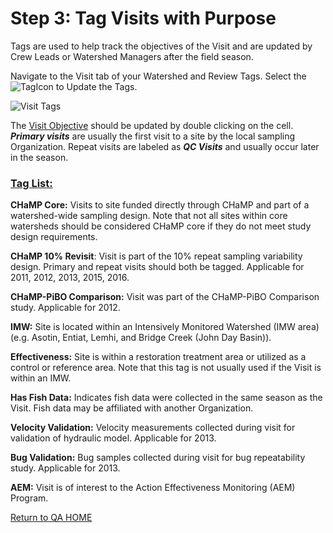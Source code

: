 # Step 3: Tag Visits with Purpose

Tags are used to help track the objectives of the Visit and are updated by Crew Leads or Watershed Managers after the field season.

Navigate to the Visit tab of your Watershed and Review Tags. Select the ![TagIcon](https://southforkresearch.github.io/CHaMP-Management/images/TagIcon.png) to Update the Tags.

![Visit Tags](https://southforkresearch.github.io/CHaMP-Management/images/Visit_Tags.png)

The <u>Visit Objective</u> should be updated by double clicking on the cell.  ***Primary visits*** are usually the first visit to a site by the local sampling Organization.  Repeat visits are labeled as ***QC Visits*** and usually occur later in the season.

### <u>Tag List:</u>

**CHaMP Core:**  Visits to site funded directly through CHaMP and part of a watershed-wide sampling design. Note that not all sites within core watersheds should be considered CHaMP core if they do not meet study
design requirements.

**CHaMP 10% Revisit**:  Visit is part of the 10% repeat sampling variability design.  Primary and repeat visits should both be tagged.  Applicable for 2011, 2012, 2013, 2015, 2016.

**CHaMP-PiBO Comparison:**  Visit was part of the CHaMP-PiBO Comparison study. Applicable for 2012.

**IMW:** Site is located within an Intensively Monitored Watershed (IMW area) (e.g. Asotin, Entiat, Lemhi, and Bridge Creek (John Day Basin)).

**Effectiveness:** Site is within a restoration treatment area or utilized as a control or reference area. Note that this tag is not usually used if the Visit is within an IMW.  

**Has Fish Data:**  Indicates fish data were collected in the same season as the Visit.  Fish data may be affiliated with another Organization.

**Velocity Validation:** Velocity measurements collected during visit for validation of hydraulic model.  Applicable for 2013.

**Bug Validation:** Bug samples collected during visit for bug repeatability study.  Applicable for 2013.

**AEM:**  Visit is of interest to the Action Effectiveness Monitoring (AEM) Program.

[Return to QA HOME](QAMain.md)




 
